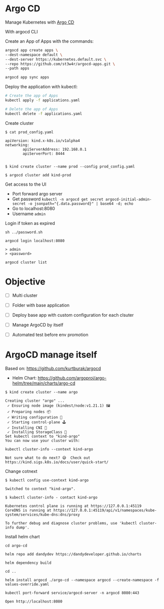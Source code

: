 # Argo CD

Manage Kubernetes with [Argo CD](https://argo-cd.readthedocs.io/en/stable/)

With argocd CLI

Create an App of Apps with the commands:

```bash
argocd app create apps \
--dest-namespace default \
--dest-server https://kubernetes.default.svc \
--repo https://github.com/st3w4r/argocd-apps.git \
--path apps

argocd app sync apps
```


Deploy the  application with kubectl:

```bash
# Create the app of Apps
kubectl apply -f applications.yaml

# Delete the app of Apps
kubectl delete -f applications.yaml
```

Create cluster

```
$ cat prod_config.yaml

apiVersion: kind.x-k8s.io/v1alpha4
networking:
        apiServerAddress: 192.168.0.1
        apiServerPort: 8444


$ kind create cluster --name prod --config prod_config.yaml

$ argocd cluster add kind-prod
```


Get access to the UI

- Port forward argo server
- Get password `kubectl -n argocd get secret argocd-initial-admin-secret -o jsonpath="{.data.password}" | base64 -d; echo`
- Go to localhost:8080
- Username `admin`


Login if token as expired

```
sh ../password.sh

argocd login localhost:8080

> admin
> <password>

argocd cluster list
```



# Objective

- [ ] Multi cluster
- [ ] Folder with base application
- [ ] Deploy base app with custom configuration for each clsuter
- [ ] Manage ArgoCD by itself
- [ ] Automated test before env promotion


# ArgoCD manage itself

Based on: https://github.com/kurtburak/argocd


- Helm Chart: https://github.com/argoproj/argo-helm/tree/main/charts/argo-cd

```
$ kind create cluster --name argo

Creating cluster "argo" ...
 ✓ Ensuring node image (kindest/node:v1.21.1) 🖼
 ✓ Preparing nodes 📦
 ✓ Writing configuration 📜
 ✓ Starting control-plane 🕹️
 ✓ Installing CNI 🔌
 ✓ Installing StorageClass 💾
Set kubectl context to "kind-argo"
You can now use your cluster with:

kubectl cluster-info --context kind-argo

Not sure what to do next? 😅  Check out https://kind.sigs.k8s.io/docs/user/quick-start/

```

Change cotnext
```
$ kubectl config use-context kind-argo

Switched to context "kind-argo".

$ kubectl cluster-info - contact kind-argo

Kubernetes control plane is running at https://127.0.0.1:45119
CoreDNS is running at https://127.0.0.1:45119/api/v1/namespaces/kube-system/services/kube-dns:dns/proxy

To further debug and diagnose cluster problems, use 'kubectl cluster-info dump'.
```


Install helm chart

```
cd argo-cd

helm repo add dandydev https://dandydeveloper.github.io/charts

helm dependency build

cd ..

helm install argocd ./argo-cd --namespace argocd --create-namespace -f values-override.yaml
```


```
kubectl port-forward service/argocd-server -n argocd 8080:443

Open http://localhost:8080
```
